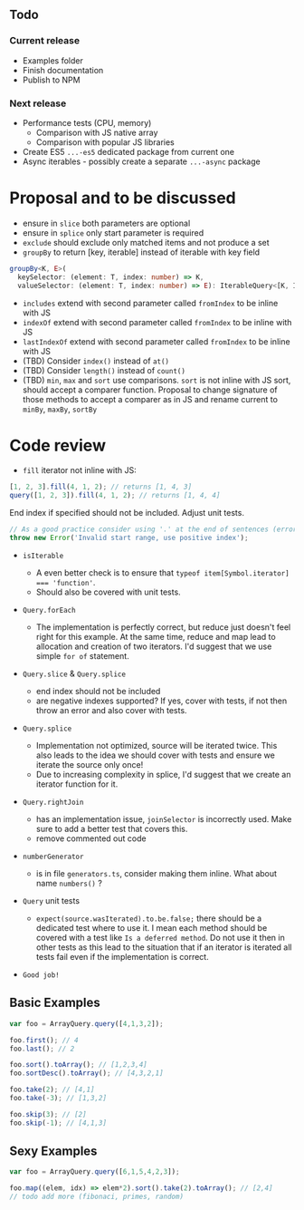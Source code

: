 ## Todo
### Current release
* Examples folder
* Finish documentation
* Publish to NPM

### Next release
* Performance tests (CPU, memory)
  * Comparison with JS native array
  * Comparison with popular JS libraries
* Create ES5 `...-es5` dedicated package from current one
* Async iterables - possibly create a separate `...-async` package

# Proposal and to be discussed
* ensure in `slice` both parameters are optional
* ensure in `splice` only start parameter is required
* `exclude` should exclude only matched items and not produce a set
* `groupBy` to return [key, iterable] instead of iterable with key field
```ts
groupBy<K, E>(
  keySelector: (element: T, index: number) => K,
  valueSelector: (element: T, index: number) => E): IterableQuery<[K, IterableQuery<E>]>;
```
* `includes` extend with second parameter called `fromIndex` to be inline with JS
* `indexOf` extend with second parameter called `fromIndex` to be inline with JS
* `lastIndexOf` extend with second parameter called `fromIndex` to be inline with JS
* (TBD) Consider `index()` instead of `at()`
* (TBD) Consider `length()` instead of `count()`
* (TBD) `min`, `max` and `sort` use comparisons. `sort` is not inline with JS sort, should accept a comparer function.
Proposal to change signature of those methods to accept a comparer as in JS and rename current to `minBy`, `maxBy`, `sortBy`


# Code review

* `fill` iterator not inline with JS:
```ts
[1, 2, 3].fill(4, 1, 2); // returns [1, 4, 3]
query([1, 2, 3]).fill(4, 1, 2); // returns [1, 4, 4]
```
End index if specified should not be included.
Adjust unit tests.

```ts
// As a good practice consider using '.' at the end of sentences (errors, documentation etc.)
throw new Error('Invalid start range, use positive index');
```

* `isIterable`
  * A even better check is to ensure that `typeof item[Symbol.iterator] === 'function'`.
  * Should also be covered with unit tests.

* `Query.forEach`
  * The implementation is perfectly correct, but reduce just doesn't feel right for this example.
  At the same time, reduce and map lead to allocation and creation of two iterators.
  I'd suggest that we use simple `for of` statement.
* `Query.slice` & `Query.splice`
  * end index should not be included
  * are negative indexes supported? If yes, cover with tests, if not then throw an error and also cover with tests.
* `Query.splice`
  * Implementation not optimized, source will be iterated twice. 
  This also leads to the idea we should cover with tests and ensure we iterate the source only once!
  * Due to increasing complexity in splice, I'd suggest that we create an iterator function for it.
* `Query.rightJoin`
  * has an implementation issue, `joinSelector` is incorrectly used. Make sure to add a better test that covers this.
  * remove commented out code

* `numberGenerator` 
  * is in file `generators.ts`, consider making them inline. What about name `numbers()` ?

* `Query` unit tests
  * `expect(source.wasIterated).to.be.false;` there should be a dedicated test where to use it.
  I mean each method should be covered with a test like `Is a deferred method`.
  Do not use it then in other tests as this lead to the situation that if an iterator is iterated all tests fail even if the implementation is correct.
* `Good job!`












## Basic Examples

```js
var foo = ArrayQuery.query([4,1,3,2]);

foo.first(); // 4
foo.last(); // 2

foo.sort().toArray(); // [1,2,3,4]
foo.sortDesc().toArray(); // [4,3,2,1]

foo.take(2); // [4,1]
foo.take(-3); // [1,3,2]

foo.skip(3); // [2]
foo.skip(-1); // [4,1,3]
```

## Sexy Examples

```js
var foo = ArrayQuery.query([6,1,5,4,2,3]);

foo.map((elem, idx) => elem*2).sort().take(2).toArray(); // [2,4]
// todo add more (fibonaci, primes, random)

```